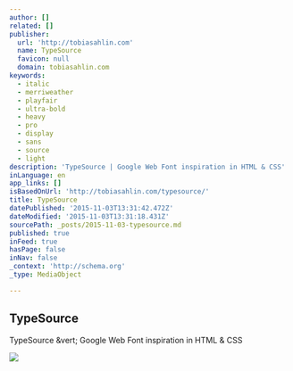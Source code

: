 ```yaml
---
author: []
related: []
publisher:
  url: 'http://tobiasahlin.com'
  name: TypeSource
  favicon: null
  domain: tobiasahlin.com
keywords:
  - italic
  - merriweather
  - playfair
  - ultra-bold
  - heavy
  - pro
  - display
  - sans
  - source
  - light
description: 'TypeSource | Google Web Font inspiration in HTML & CSS'
inLanguage: en
app_links: []
isBasedOnUrl: 'http://tobiasahlin.com/typesource/'
title: TypeSource
datePublished: '2015-11-03T13:31:42.472Z'
dateModified: '2015-11-03T13:31:18.431Z'
sourcePath: _posts/2015-11-03-typesource.md
published: true
inFeed: true
hasPage: false
inNav: false
_context: 'http://schema.org'
_type: MediaObject

---
```

<article style=""><h1>TypeSource</h1><p>TypeSource &amp;vert; Google Web Font inspiration in HTML &amp; CSS</p><img src="http://tobiasahlin.com/images/typesource/og.jpg" /></article>